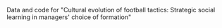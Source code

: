 Data and code for "Cultural evolution of football tactics: Strategic social learning in managers' choice of formation"
